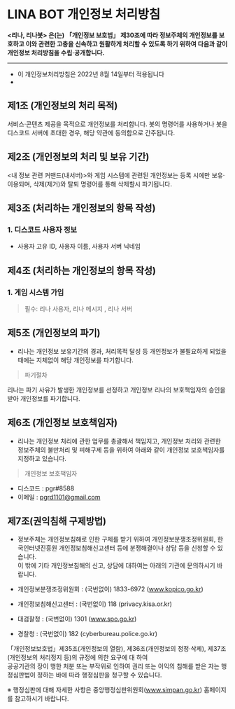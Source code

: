 # LINA BOT 개인정보 처리방침
**<리나, 리나봇> 은(는) 「개인정보 보호법」 제30조에 따라 정보주체의 개인정보를 보호하고 이와 관련한 고충을 신속하고 원활하게 처리할 수 있도록 하기 위하여 다음과 같이 개인정보 처리방침을 수립·공개합니다.**
***
- 이 개인정보처리방침은 2022년 8월 14일부터 적용됩니다
- 
## 제1조 (개인정보의 처리 목적)
서비스·콘텐츠 제공을 목적으로 개인정보를 처리합니다.
봇의 명령어를 사용하거나 봇을 디스코드 서버에 초대한 경우, 해당 약관에 동의함으로 간주됩니다.

## 제2조 (개인정보의 처리 및 보유 기간)
<내 정보 관련 커맨드(내서버)>와 게임 시스템에 관련된 개인정보는 등록 시에만 보유·이용되며, 삭제(제거)와 탈퇴 명령어를 통해 삭제할시 파기됩니다.

## 제3조 (처리하는 개인정보의 항목 작성)
### 1. 디스코드 사용자 정보
- 사용자 고유 ID, 사용자 이름, 사용자 서버 닉네임

## 제4조 (처리하는 개인정보의 항목 작성)                  
### 1. 게임 시스템 가입                 
> 필수: 리나 사용자, 리나 메시지 , 리나 서버

## 제5조 (개인정보의 파기)
- 리나는 개인정보 보유기간의 경과, 처리목적 달성 등 개인정보가 불필요하게 되었을 때에는 지체없이 해당 개인정보를 파기합니다.
> 파기절차

리나는 파기 사유가 발생한 개인정보를 선정하고 개인정보 리나의 보호책임자의 승인을 받아 개인정보를 파기합니다.

## 제6조 (개인정보 보호책임자)
- 리나는 개인정보 처리에 관한 업무를 총괄해서 책임지고, 개인정보 처리와 관련한 정보주체의 불만처리 및 피해구제 등을 위하여 아래와 같이 개인정보 보호책임자를 지정하고 있습니다.

> 개인정보 보호책임자
- 디스코드 : pgr#8588
- 이메일 : pgrd1101@gmail.com

## 제7조(권익침해 구제방법)
- 정보주체는 개인정보침해로 인한 구제를 받기 위하여 개인정보분쟁조정위원회, 한국인터넷진흥원 개인정보침해신고센터 등에 분쟁해결이나 상담 등을 신청할 수 있습니다.    
이 밖에 기타 개인정보침해의 신고, 상담에 대하여는 아래의 기관에 문의하시기 바랍니다.    

- 개인정보분쟁조정위원회 : (국번없이) 1833-6972 (www.kopico.go.kr)
- 개인정보침해신고센터 : (국번없이) 118 (privacy.kisa.or.kr)
- 대검찰청 : (국번없이) 1301 (www.spo.go.kr)
- 경찰청 : (국번없이) 182 (cyberbureau.police.go.kr)

「개인정보보호법」제35조(개인정보의 열람), 제36조(개인정보의 정정·삭제), 제37조(개인정보의 처리정지 등)의 규정에 의한 요구에 대 하여    
공공기관의 장이 행한 처분 또는 부작위로 인하여 권리 또는 이익의 침해를 받은 자는 행정심판법이 정하는 바에 따라 행정심판을 청구할 수 있습니다.    

※ 행정심판에 대해 자세한 사항은 중앙행정심판위원회(www.simpan.go.kr) 홈페이지를 참고하시기 바랍니다.   
